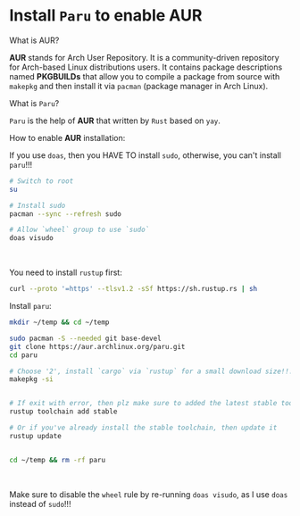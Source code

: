 # Install **`Paru`** to enable AUR

What is AUR?

**AUR** stands for Arch User Repository. It is a community-driven repository for Arch-based Linux distributions users.
It contains package descriptions named **PKGBUILDs** that allow you to compile a package from source with `makepkg` and
then install it via `pacman` (package manager in Arch Linux).

What is `Paru`?

`Paru` is the help of **AUR** that written by `Rust` based on `yay`.

How to enable **AUR** installation:

If you use `doas`, then you HAVE TO install `sudo`, otherwise, you can't install
`paru`!!!

```bash
# Switch to root
su

# Install sudo
pacman --sync --refresh sudo

# Allow `wheel` group to use `sudo`
doas visudo
```

</br>

You need to install `rustup` first:

```bash
curl --proto '=https' --tlsv1.2 -sSf https://sh.rustup.rs | sh
```


Install `paru`:

```bash
mkdir ~/temp && cd ~/temp

sudo pacman -S --needed git base-devel
git clone https://aur.archlinux.org/paru.git
cd paru

# Choose '2', install `cargo` via `rustup` for a small download size!!!
makepkg -si


# If exit with error, then plz make sure to added the latest stable toolchain
rustup toolchain add stable

# Or if you've already install the stable toolchain, then update it
rustup update


cd ~/temp && rm -rf paru
```


</br>

Make sure to disable the `wheel` rule by re-running `doas visudo`, as I use `doas` instead of `sudo`!!!
